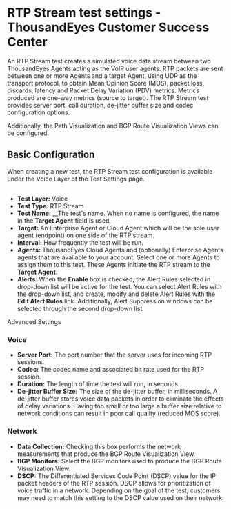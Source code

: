 # RTP Stream test settings - ThousandEyes Customer Success Center

An RTP Stream test creates a simulated voice data stream between two ThousandEyes Agents acting as the VoIP user agents. RTP packets are sent between one or more Agents and a target Agent, using UDP as the transport protocol, to obtain Mean Opinion Score \(MOS\), packet loss, discards, latency and Packet Delay Variation \(PDV\) metrics. Metrics produced are one-way metrics \(source to target\). The RTP Stream test provides server port, call duration, de-jitter buffer size and codec configuration options.

Additionally, the Path Visualization and BGP Route Visualization Views can be configured.

## Basic Configuration

 When creating a new test, the RTP Stream test configuration is available under the Voice Layer of the Test Settings page.

## 

* **Test Layer:** Voice
* **Test Type:** RTP Stream
* **Test Name:** __The test's name.  When no name is configured, the name in the **Target Agent** field is used.
* **Target:** An Enterprise Agent or Cloud Agent which will be the sole user agent \(endpoint\) on one side of the RTP stream.
* **Interval:** How frequently the test will be run.
* **Agents:** ThousandEyes Cloud Agents and \(optionally\) Enterprise Agents agents that are available to your account.  Select one or more Agents to assign them to this test. These Agents initiate the RTP stream to the **Target Agent**.
* **Alerts:** When the **Enable** box is checked, the Alert Rules selected in drop-down list will be active for the test. You can select Alert Rules with the drop-down list, and create, modify and delete Alert Rules with the **Edit Alert Rules** link.  Additionally, Alert Suppression windows can be selected through the second drop-down list.

Advanced Settings

### Voice

* **Server Port:** The port number that the server uses for incoming RTP sessions.
* **Codec:** The codec name and associated bit rate used for the RTP session.
* **Duration:** The length of time the test will run, in seconds.
* **De-jitter Buffer Size:** The size of the de-jitter buffer, in milliseconds. A de-jitter buffer stores voice data packets in order to eliminate the effects of delay variations. Having too small or too large a buffer size relative to network conditions can result in poor call quality \(reduced MOS score\).

### Network

* **Data Collection:** Checking this box performs the network measurements that produce the BGP Route Visualization View.
* **BGP Monitors:** Select the BGP monitors used to produce the BGP Route Visualization View.
* **DSCP:** The Differentiated Services Code Point \(DSCP\) value for the IP packet headers of the RTP session.  DSCP allows for prioritization of voice traffic in a network. Depending on the goal of the test, customers may need to match this setting to the DSCP value used on their network.

